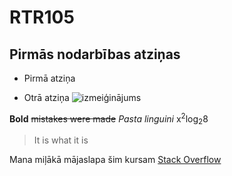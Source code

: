 # RTR105


## Pirmās nodarbības atziņas
* Pirmā atziņa
+ Otrā atziņa
![izmeiģinājums]()

**Bold**
~~mistakes were made~~
_Pasta linguini_
x<sup>2</sup>log<sub>2</sub>8
>It is what it is

Mana miļākā mājaslapa šim kursam [Stack Overflow](https://stackoverflow.com/)
